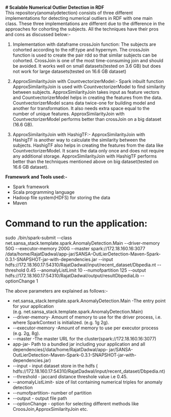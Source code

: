 **# Scalable Numerical Outlier Detection in RDF**  
This repository(anomalydetection) consists of three different implementations for detecting numerical outliers in RDF with 
one main class. These three implementations are different due to the difference in the approaches for cohorting the subjects. 
All the techniques have their pros and cons as discussed below:-  

1. Implementation with dataframe crossJoin function:
   The subjects are cohorted according to the rdf:type and hypernym. The crossJoin function is used to create 
   the pair rdd so that similar subjects can be cohorted. CrossJoin is one of the most time-consuming join and 
   should be avoided. It works well on small datasets(tested on 3.6 GB) but does not work for large datasets(tested on 
   16.6 GB dataset)
   
2. ApproxSimilarityJoin with CountvectorizerModel:-
   Spark inbuilt function ApproxSimilarityJoin is used with CountvectorizerModel to find similarity between 
   subjects. ApproxSimilarityJoin takes input as feature vectors and CountvectorizerModel helps in creating the features from 
   the data. CountvectorizerModel scans data twice-one for building model and another for transformation. It also needs extra 
   space equal to the number of unique features. ApproxSimilarityJoin with CountvectorizerModel performs better than 
   crossJoin on a big dataset (16.6 GB).
   
3. ApproxSimilarityJoin with HashigTF:-
   ApproxSimilarityJoin with HashigTF is another way to calculate the similarity between the subjects. HashigTF also 
   helps in creating the features from the data like CountvectorizerModel. It scans the data only once and does not require 
   any additional storage. ApproxSimilarityJoin with HashigTF performs better than the techniques mentioned above on big 
   dataset(tested on 16.6 GB dataset).  
  
 **Framework and Tools used:-**
   * Spark framework
   * Scala programming language
   * Hadoop file system(HDFS) for storing the data
   * Maven
  
  # **Command to run the application**:  

sudo ./bin/spark-submit --class net.sansa_stack.template.spark.AnomalyDetection.Main --driver-memory 50G --executor-memory 200G --master spark://172.18.160.16:3077 /data/home/RajatDadwal/app-jar/SANSA-OutLierDetection-Maven-Spark-0.3.1-SNAPSHOT-jar-with-dependencies.jar --input hdfs://172.18.160.17:54310/RajatDadwal/input/recent_dataset/Dbpedia.nt --threshold 0.45 --anomalyListLimit 10 --numofpartition 125 --output hdfs://172.18.160.17:54310/RajatDadwal/output/resultDbpediaLib --optionChange 1
 
 The above parameters are explained as follows:-
 *  net.sansa_stack.template.spark.AnomalyDetection.Main -The entry point for your application  
    (e.g. net.sansa_stack.template.spark.AnomalyDetection.Main)
 * --driver-memory- Amount of memory to use for the driver process, i.e. where SparkContext is initialized. (e.g. 
    1g 2g). 
 * --executor-memory -Amount of memory to use per executor process (e.g. 2g, 8g).
 *  --master  -The master URL for the cluster(spark://172.18.160.16:3077) 
 *  app-jar- Path to a bundled jar including your application and all dependencies(/data/home/RajatDadwal/app-
    jar/SANSA-OutLierDetection-Maven-Spark-0.3.1-SNAPSHOT-jar-with-dependencies.jar)
 * --input - input dataset store in the hdfs ( 
       hdfs://172.18.160.17:54310/RajatDadwal/input/recent_dataset/Dbpedia.nt)
 *  --threshold - jaccard distance threshole value i.e 0.45. 
 *  --anomalyListLimit- size of list containing numerical triples for anomaly detection
 *  --numofpartition- number of partition 
 * --output - output file path
 * --optionChange - option for selecting different methods like CroosJoin,ApproxSimilarityJoin etc.
 
